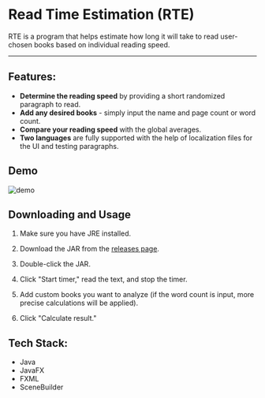 # Read Time Estimation (RTE)
RTE is a program that helps estimate how long it will take to read user-chosen books based on individual reading speed.

------------
## Features:
- **Determine the reading speed** by providing a short randomized paragraph to read.
- **Add any desired books** - simply input the name and page count or word count.
- **Compare your reading speed** with the global averages.
- **Two languages** are fully supported with the help of localization files for the UI and testing paragraphs.

## Demo
![demo](https://github.com/Jusatas/ReadTimeEstimation/raw/main/RTEdemo2.gif)

## Downloading and Usage
1. Make sure you have JRE installed.

2. Download the JAR from the [releases page][releases page].

3. Double-click the JAR.

4. Click "Start timer," read the text, and stop the timer.

5. Add custom books you want to analyze (if the word count is input, more precise calculations will be applied).

6. Click "Calculate result."

## Tech Stack:
- Java
- JavaFX
- FXML
- SceneBuilder

[releases page]: https://github.com/Jusatas/ReadTimeEstimation/releases "releases page"
